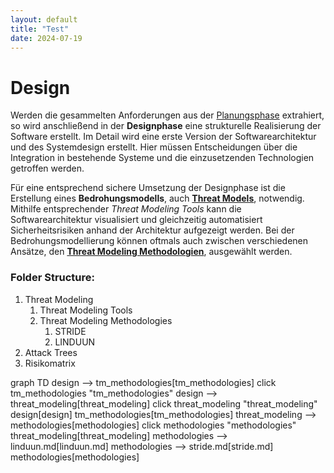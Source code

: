 ```yaml
---
layout: default
title: "Test"
date: 2024-07-19
---
```


# Design

Werden die gesammelten Anforderungen aus der [Planungsphase](/pages/planung) extrahiert, so wird anschließend in der **Designphase** eine strukturelle Realisierung der Software erstellt. Im Detail wird eine erste Version der Softwarearchitektur und des Systemdesign erstellt. Hier müssen Entscheidungen über die Integration in bestehende Systeme und die einzusetzenden Technologien getroffen werden.

Für eine entsprechend sichere Umsetzung der Designphase ist die Erstellung eines **Bedrohungsmodells**, auch [**Threat Models**](/pages/2.%20design/threat%20modeling), notwendig. Mithilfe entsprechender *Threat Modeling Tools* kann die Softwarearchitektur visualisiert und gleichzeitig automatisiert Sicherheitsrisiken anhand der Architektur aufgezeigt werden. Bei der Bedrohungsmodellierung können oftmals auch zwischen verschiedenen Ansätze, den [**Threat Modeling Methodologien**](/pages/2.%20design/tm_methodologies/), ausgewählt werden. 


### Folder Structure: 
1.  Threat Modeling
	1. Threat Modeling Tools
	2. Threat Modeling Methodologies
		1. STRIDE
		3. LINDUUN
3. Attack Trees
4. Risikomatrix

<div class="mermaid">
graph TD
design --> tm_methodologies[tm_methodologies]
click tm_methodologies "tm_methodologies"
design --> threat_modeling[threat_modeling]
click threat_modeling "threat_modeling"
design[design]
tm_methodologies[tm_methodologies]
threat_modeling --> methodologies[methodologies]
click methodologies "methodologies"
threat_modeling[threat_modeling]
methodologies --> linduun.md[linduun.md]
methodologies --> stride.md[stride.md]
methodologies[methodologies]
</div>